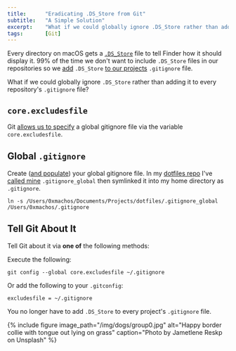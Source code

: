 ```yaml
---
title:		"Eradicating .DS_Store from Git"
subtitle:	"A Simple Solution"
excerpt:	"What if we could globally ignore .DS_Store rather than adding it to every repository's .gitignore file?"
tags:		[Git]
---
```


Every directory on macOS gets a [`.DS_Store`](https://eclecticlight.co/2021/11/27/explainer-ds_store-files/) file to tell Finder how it should display it. 99% of the time we don't want to include `.DS_Store` files in our repositories so we [add](https://github.com/0xmachos/0xmachos.github.io/commit/2be455f8fb94adc4f8394fd749f1c4ac9da2cc17) `.DS_Store` [to our projects](https://github.com/0xmachos/OSINT/commit/548e4de7f3fbe5f670d4fbc0ac8a59c8dd08951a) `.gitignore` file.

What if we could globally ignore `.DS_Store` rather than adding it to every repository's `.gitignore` file?


## `core.excludesfile`

Git [allows us to specify](https://git-scm.com/docs/gitignore) a global gitignore file via the variable `core.excludesfile`.

## Global `.gitignore`
Create ([and populate](https://gist.github.com/octocat/9257657)) your global gitignore file.
In my [dotfiles repo](https://github.com/0xmachos/dotfiles) I've [called mine](https://github.com/0xmachos/dotfiles/blob/master/.gitignore_global) `.gitignore_global` then symlinked it into my home directory as `.gitignore`. 

```
ln -s /Users/0xmachos/Documents/Projects/dotfiles/.gitignore_global /Users/0xmachos/.gitignore
```

## Tell Git About It
Tell Git about it via **one of** the following methods:

Execute the following:
```
git config --global core.excludesfile ~/.gitignore
```

Or add the following to your `.gitconfig`:
```
excludesfile = ~/.gitignore
```

You no longer have to add `.DS_Store` to every project's `.gitignore` file.

{% include figure image_path="/img/dogs/group0.jpg" alt="Happy border collie with tongue out lying on grass" caption="Photo by Jametlene Reskp on Unsplash" %}

